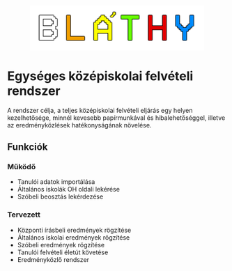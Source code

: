 <p align="center"><a href="http://blathy-bp.sulinet.hu" target="_blank"><img src="https://raw.githubusercontent.com/the99flori/blathy_felveteli/main/public/assets/img/logos/blathy_felirat.png" width="400"></a></p>

# Egységes középiskolai felvételi rendszer
A rendszer célja, a teljes középiskolai felvételi eljárás egy helyen kezelhetősége, minnél kevesebb papírmunkával és hibalehetőséggel, illetve az eredményközlések hatékonyságának növelése.
## Funkciók
### Működő
- Tanulói adatok importálása
- Általános iskolák OH oldali lekérése
- Szóbeli beosztás lekérdezése
### Tervezett
- Központi írásbeli eredmények rögzítése
- Általános iskolai eredmények rögzítése
- Szóbeli eredmények rögzítése
- Tanulói felvételi életút követése
- Eredményközlő rendszer
